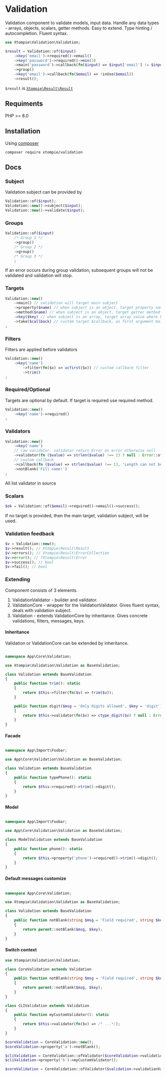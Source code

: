 # Validation

Validation component to validate models, input data.
Handle any data types - arrays, objects, scalars, getter methods.
Easy to extend.
Type hinting / autocompletion.
Fluent syntax.

```php
use Xtompie\Validation\Validation;

$result = Validation::of($input)
    ->key('email')->required()->email()
    ->key('password')->required()->min(3)
    ->main('password')->callback(fn($input) => $input['email'] != $input['password'])
    ->group()
    ->key('email')->callback(fn($email) => !inUse($email))
    ->result();
```

`$result` is [`Xtompie\Result\Result`](https://github.com/xtompie/result)

## Requiments

PHP >= 8.0

## Installation

Using [composer](https://getcomposer.org/)

```
composer require xtompie/validation
```

## Docs

### Subject

Validation subject can be provided by

```php
Validation::of($input);
Validation::new()->subject($input);
Validation::new()->validate($input);
```

### Groups

```php
Validation::of($input)
    /* Group 1 */
    ->group()
    /* Group 2 */
    ->group()
    /* Group 3 */
    ;
```

If an error occurs during group validation, subsequent groups will not be validated and validation will stop.

### Targets

```php
Validation::new()
    ->main() // validation will target main subject
    ->property($name) // when subject is an object, target property named $name
    ->method($name) // when subject is an object, target getter method named $name
    ->key($key) // when subject is an array, target array value where key is $key
    ->take($callback) // custom target $callback, as first argument main subject will be given
;
```

### Filters

Filters are applied before validators

```php
Validation::new()
    ->key('name')
        ->filter(fn($x) => ucfirst($x)) // custom callback filter
        ->trim()
;
```

### Required/Optional

Targets are optional by default. If target is required use required method.

```php
Validation::new()
    ->key('name')->required()
;
```

### Validators

```php
Validation::new()
    ->key('name')
    // raw validator, validator return Error on error otherwise null
    ->validator(fn ($value) => strlen($value) !== 13 ? null : Error::of('Length can not be 13'))
    // custom callback
    ->callback(fn ($value) => strlen($value) !== 13, 'Length can not be 13')
    ->notBlank('Fill name!')
;
```

All list validator in source

### Scalars

```php
$ok = Validation::of($email)->required()->email()->success();
```

If no target is provided, then the main target, validation subject, will be used.

### Validation feedback

```php
$v = Validation::new();
$v->result(); // Xtompie\Result\Result
$v->errors(); // Xtompie\Result\ErrorCollection
$v->error(); // ?Xtompie\Result\Error
$v->success(); // bool
$v->fail(); // bool
```
### Extending

Component consists of 3 elements.

1. ValidationValidator - builder and validator.
2. ValidationCore - wrapper for the ValidationValidator. Gives fluent syntax, deals with validation subject.
3. Validation - extends ValidationCore by inheritance. Gives concrete validations, filters, messages, keys.

#### Inheritance

Validation or ValidationCore can be extended by inheritance.

```php

namespace App\Core\Validation;

use Xtompie\Validation\Validation as BaseValidation;

class Validation extends BaseValidation
{
    public function trim(): static
    {
        return $this->filter(fn($v) => trim($v));
    }

    public function digit($msg = 'Only digits allowed', $key = 'digit'): static
    {
        return $this->validator(fn($v) => ctype_digit($v) ? null : Error::of($msg, $key));
    }
}
```

#### Facade

```php

namespace App\Import\Foobar;

use App\Core\Validation\Validation as BaseValidation;

class Validation extends BaseValidation
{
    public function typePhone(): static
    {
        return $this->required()->trim()->digit();
    }
}
```

#### Model

```php

namespace App\Import\Foobar;

use App\Core\Validation\Validation as BaseValidation;

class ModelValidation extends BaseValidation
{
    public function phone(): static
    {
        return $this->property('phone')->required()->trim()->digit();
    }
}
```

#### Default messages customize

```php

namespace App\Core\Validation;

use Xtompie\Validation\Validation as BaseValidation;

class Validation extends BaseValidation
{
    public function notBlank(string $msg = 'Field required', string $key = 'not_blank'): static
    {
        return parent::notBlank($msg, $key);
    }
}
```

#### Switch context


```php
use Xtompie\Validation\Validation;

class CoreValidation extends Validation
{
    public function notBlank(string $msg = 'Field required', string $key = 'not_blank'): static
    {
        return parent::notBlank($msg, $key);
    }
}

class CLIValidation extends Validation
{
    public function myCustomValidator(): static
    {
        return $this->validator(fn($v) => /* ...*/);
    }
}

$coreValidation = CoreValidation::new();
$coreValidation->property('a')->notBlank();

$cliValidation = CoreValidation::ofValidator($coreValidation->validationValidator());
$cliValidation->property('b')->myCustomValidator();

$coreValidation = CoreValidation::ofValidator($validation->validationValidator());

```